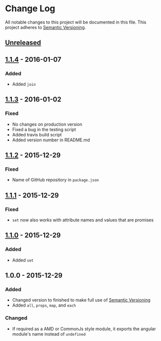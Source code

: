 # Change Log
All notable changes to this project will be documented in this file.
This project adheres to [Semantic Versioning](http://semver.org/).

## [Unreleased]

## [1.1.4] - 2016-01-07
### Added
- Added `join`

## [1.1.3] - 2016-01-02
### Fixed
- No changes on production version
- Fixed a bug in the testing script
- Added travis build script
- Added version number in README.md

## [1.1.2] - 2015-12-29
### Fixed
- Name of GitHub repository in `package.json`

## [1.1.1] - 2015-12-29
### Fixed
- `set` now also works with attribute names and values that are promises

## [1.1.0] - 2015-12-29
### Added
- Added `set`

## 1.0.0 - 2015-12-29
### Added
- Changed version to finished to make full use of [Semantic Versioning](http://semver.org/)
- Added `all`, `props`, `map`, and `each`

### Changed
- If required as a AMD or CommonJs style module, it exports the angular module's name instead of `undefined`

[Unreleased]: https://github.com/dbartholomae/ngQplus/compare/1.1.4...HEAD
[1.1.4]: https://github.com/dbartholomae/ngQplus/compare/1.1.3...1.1.4
[1.1.3]: https://github.com/dbartholomae/ngQplus/compare/1.1.2...1.1.3
[1.1.2]: https://github.com/dbartholomae/ngQplus/compare/1.1.1...1.1.2
[1.1.1]: https://github.com/dbartholomae/ngQplus/compare/1.1.0...1.1.1
[1.1.1]: https://github.com/dbartholomae/ngQplus/compare/1.1.0...1.1.1
[1.1.0]: https://github.com/dbartholomae/ngQplus/compare/1.0.0...1.1.0
